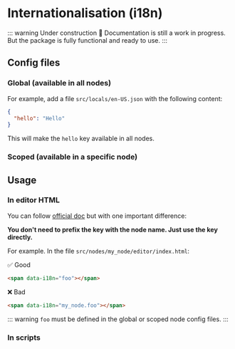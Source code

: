 # Internationalisation (i18n)

::: warning Under construction 🚧
Documentation is still a work in progress. But the package is fully functional and ready to use.
:::

## Config files

### Global (available in all nodes)

For example, add a file `src/locals/en-US.json` with the following content:

```json
{
  "hello": "Hello"
}
```

This will make the `hello` key available in all nodes.

### Scoped (available in a specific node)



## Usage

### In editor HTML

You can follow [official doc](https://nodered.org/docs/creating-nodes/i18n) but with one important difference:

**You don't need to prefix the key with the node name. Just use the key directly.**

For example. In the file `src/nodes/my_node/editor/index.html`:

✅ Good

```html
<span data-i18n="foo"></span>
```

❌ Bad

```html
<span data-i18n="my_node.foo"></span>
```

::: warning
`foo` must be defined in the global or scoped node config files.
:::

### In scripts

